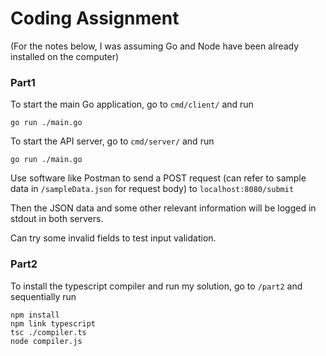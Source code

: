 
# Coding Assignment
(For the notes below, I was assuming Go and Node have been already installed on the computer)

### Part1

To start the main Go application, go to `cmd/client/` and run 
```
go run ./main.go
```

To start the API server, go to `cmd/server/` and run
```
go run ./main.go
```

Use software like Postman to send a POST request (can refer to sample data in `/sampleData.json` for request body) to `localhost:8080/submit`

Then the JSON data and some other relevant information will be logged in stdout in both servers.

Can try some invalid fields to test input validation.

### Part2
To install the typescript compiler and run my solution, go to `/part2` and sequentially run
```
npm install
npm link typescript
tsc ./compiler.ts
node compiler.js
```


